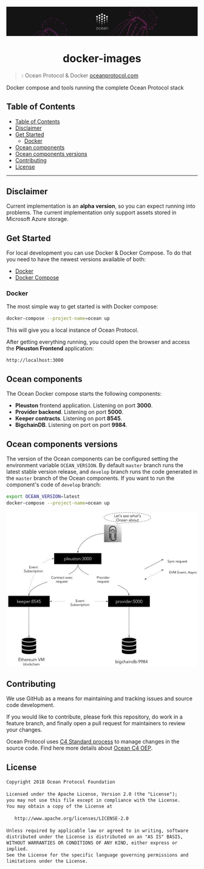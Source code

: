[![banner](doc/img/repo-banner@2x.png)](https://oceanprotocol.com)

<h1 align="center">docker-images</h1>

> 💧 Ocean Protocol & Docker
> [oceanprotocol.com](https://oceanprotocol.com)

Docker compose and tools running the complete Ocean Protocol stack

## Table of Contents

* [Table of Contents](#table-of-contents)
* [Disclaimer](#disclaimer)
* [Get Started](#get-started)
  - [Docker](#docker)
* [Ocean components](#ocean-components)
* [Ocean components versions](#ocean-components-versions)
* [Contributing](#contributing)
* [License](#license)

---

## Disclaimer

Current implementation is an **alpha version**, so you can expect running into problems. The current implementation only support assets stored in Microsoft Azure storage.

## Get Started

For local development you can use Docker & Docker Compose. To do that you need to have the newest versions available of both:

* [Docker](https://www.docker.com/get-started)
* [Docker Compose](https://docs.docker.com/compose/)

### Docker

The most simple way to get started is with Docker compose:

```bash
docker-compose --project-name=ocean up
```

This will give you a local instance of Ocean Protocol.

After getting everything running, you could open the browser and access the **Pleuston Frontend** application:

```
http://localhost:3000
```

## Ocean components

The Ocean Docker compose starts the following components:

* **Pleuston** frontend application. Listening on port **3000**.
* **Provider backend**. Listening on port **5000**.
* **Keeper contracts**. Listening on port **8545**.
* **BigchainDB**. Listening on port on port **9984**.

## Ocean components versions

The version of the Ocean components can be configured setting the environment variable `OCEAN_VERSION`. By default `master` branch runs the latest stable version release, and `develop` branch runs the code generated in the `master` branch of the Ocean components. If you want to run the component's code of `develop` branch:

```bash
export OCEAN_VERSION=latest
docker-compose --project-name=ocean up
```

![Ocean Docker Images](doc/img/docker-images.jpg)

## Contributing

We use GitHub as a means for maintaining and tracking issues and source code development.

If you would like to contribute, please fork this repository, do work in a feature branch, and finally open a pull request for maintainers to review your changes.

Ocean Protocol uses [C4 Standard process](https://github.com/unprotocols/rfc/blob/master/1/README.md) to manage changes in the source code.  Find here more details about [Ocean C4 OEP](https://github.com/oceanprotocol/OEPs/tree/master/1).

## License

```
Copyright 2018 Ocean Protocol Foundation

Licensed under the Apache License, Version 2.0 (the "License");
you may not use this file except in compliance with the License.
You may obtain a copy of the License at

   http://www.apache.org/licenses/LICENSE-2.0

Unless required by applicable law or agreed to in writing, software
distributed under the License is distributed on an "AS IS" BASIS,
WITHOUT WARRANTIES OR CONDITIONS OF ANY KIND, either express or implied.
See the License for the specific language governing permissions and
limitations under the License.
```
